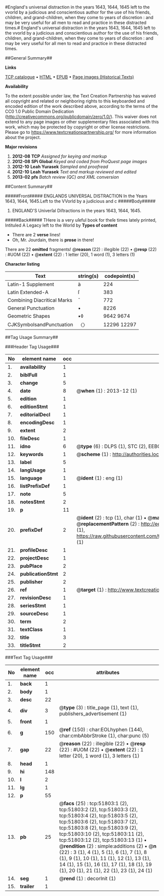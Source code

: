#England's universal distraction in the years 1643, 1644, 1645 left to the vvorld by a judicious and conscientious author for the use of his friends, children, and grand-children, when they come to years of discretion : and may be very useful for all men to read and practice in these distracted times.#
England's universal distraction in the years 1643, 1644, 1645 left to the vvorld by a judicious and conscientious author for the use of his friends, children, and grand-children, when they come to years of discretion : and may be very useful for all men to read and practice in these distracted times.

##General Summary##

**Links**

[TCP catalogue](http://www.ota.ox.ac.uk/tcp/)  • 
[HTML](http://tei.it.ox.ac.uk/tcp/Texts-HTML/free/A38/A38448.html)  • 
[EPUB](http://tei.it.ox.ac.uk/tcp/Texts-EPUB/free/A38/A38448.epub) • 
[Page images (Historical Texts)](https://historicaltexts.jisc.ac.uk/eebo-11977710e)

**Availability**

To the extent possible under law, the Text Creation Partnership has waived all copyright and related or neighboring rights to this keyboarded and encoded edition of the work described above, according to the terms of the CC0 1.0 Public Domain Dedication (http://creativecommons.org/publicdomain/zero/1.0/). This waiver does not extend to any page images or other supplementary files associated with this work, which may be protected by copyright or other license restrictions. Please go to https://www.textcreationpartnership.org/ for more information about the project.

**Major revisions**

1. __2012-08__ __TCP__ *Assigned for keying and markup*
1. __2012-08__ __SPi Global__ *Keyed and coded from ProQuest page images*
1. __2012-10__ __Leah Yurasek__ *Sampled and proofread*
1. __2012-10__ __Leah Yurasek__ *Text and markup reviewed and edited*
1. __2013-02__ __pfs__ *Batch review (QC) and XML conversion*

##Content Summary##

#####Front#####
ENGLANDS UNIVERSAL DISTRACTION In the Years 1643, 1644, 1645.Left to the VVorld by a judicious and c
#####Body#####

1. ENGLAND'S Univerſal Diſtractions in the years 1643, 1644, 1645.

#####Back#####
THere is a very uſeful book for theſe times lately printed, Intituled A Legacy left to the World by 
**Types of content**

  * There are 2 **verse** lines!
  * Oh, Mr. Jourdain, there is **prose** in there!

There are 22 **omitted** fragments! 
 @__reason__ (22) : illegible (22)  •  @__resp__ (22) : #UOM (22)  •  @__extent__ (22) : 1 letter (20), 1 word (1), 3 letters (1)

**Character listing**


|Text|string(s)|codepoint(s)|
|---|---|---|
|Latin-1 Supplement|à|224|
|Latin Extended-A|ſ|383|
|Combining             Diacritical Marks|̄|772|
|General Punctuation|•|8226|
|Geometric Shapes|▪◊|9642 9674|
|CJKSymbolsandPunctuation|〈〉|12296 12297|

##Tag Usage Summary##

###Header Tag Usage###

|No|element name|occ|attributes|
|---|---|---|---|
|1.|__availability__|1||
|2.|__biblFull__|1||
|3.|__change__|5||
|4.|__date__|8| @__when__ (1) : 2013-12 (1)|
|5.|__edition__|1||
|6.|__editionStmt__|1||
|7.|__editorialDecl__|1||
|8.|__encodingDesc__|1||
|9.|__extent__|2||
|10.|__fileDesc__|1||
|11.|__idno__|6| @__type__ (6) : DLPS (1), STC (2), EEBO-CITATION (1), OCLC (1), VID (1)|
|12.|__keywords__|1| @__scheme__ (1) : http://authorities.loc.gov/ (1)|
|13.|__label__|5||
|14.|__langUsage__|1||
|15.|__language__|1| @__ident__ (1) : eng (1)|
|16.|__listPrefixDef__|1||
|17.|__note__|5||
|18.|__notesStmt__|2||
|19.|__p__|11||
|20.|__prefixDef__|2| @__ident__ (2) : tcp (1), char (1)  •  @__matchPattern__ (2) : ([0-9\-]+):([0-9IVX]+) (1), (.+) (1)  •  @__replacementPattern__ (2) : http://eebo.chadwyck.com/downloadtiff?vid=$1&page=$2 (1), https://raw.githubusercontent.com/textcreationpartnership/Texts/master/tcpchars.xml#$1 (1)|
|21.|__profileDesc__|1||
|22.|__projectDesc__|1||
|23.|__pubPlace__|2||
|24.|__publicationStmt__|2||
|25.|__publisher__|2||
|26.|__ref__|1| @__target__ (1) : http://www.textcreationpartnership.org/docs/. (1)|
|27.|__revisionDesc__|1||
|28.|__seriesStmt__|1||
|29.|__sourceDesc__|1||
|30.|__term__|2||
|31.|__textClass__|1||
|32.|__title__|3||
|33.|__titleStmt__|2||


###Text Tag Usage###

|No|element name|occ|attributes|
|---|---|---|---|
|1.|__back__|1||
|2.|__body__|1||
|3.|__desc__|22||
|4.|__div__|3| @__type__ (3) : title_page (1), text (1), publishers_advertisement (1)|
|5.|__front__|1||
|6.|__g__|150| @__ref__ (150) : char:EOLhyphen (144), char:cmbAbbrStroke (1), char:punc (5)|
|7.|__gap__|22| @__reason__ (22) : illegible (22)  •  @__resp__ (22) : #UOM (22)  •  @__extent__ (22) : 1 letter (20), 1 word (1), 3 letters (1)|
|8.|__head__|1||
|9.|__hi__|148||
|10.|__l__|2||
|11.|__lg__|1||
|12.|__p__|55||
|13.|__pb__|25| @__facs__ (25) : tcp:51803:1 (2), tcp:51803:2 (2), tcp:51803:3 (2), tcp:51803:4 (2), tcp:51803:5 (2), tcp:51803:6 (2), tcp:51803:7 (2), tcp:51803:8 (2), tcp:51803:9 (2), tcp:51803:10 (2), tcp:51803:11 (2), tcp:51803:12 (2), tcp:51803:13 (1)  •  @__rendition__ (2) : simple:additions (2)  •  @__n__ (22) : 3 (1), 4 (1), 5 (1), 6 (1), 7 (1), 8 (1), 9 (1), 10 (1), 11 (1), 12 (1), 13 (1), 14 (1), 15 (1), 16 (1), 17 (1), 18 (1), 19 (1), 20 (1), 21 (1), 22 (1), 23 (1), 24 (1)|
|14.|__seg__|1| @__rend__ (1) : decorInit (1)|
|15.|__trailer__|1||
